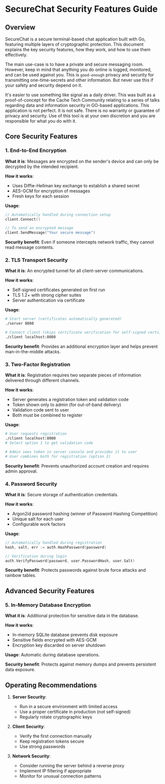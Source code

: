 # SecureChat Security Features Guide

## Overview

SecureChat is a secure terminal-based chat application built with Go, featuring multiple layers of cryptographic protection. This document explains the key security features, how they work, and how to use them effectively.

The main use-case is to have a private and secure messaging room. However, keep in mind that anything you do online is logged, monitored, and can be used against you. This is `good-enough` privacy and security for transmitting one-time-secrets and other information. But never use this if your safety and security depend on it.

It's easier to use something like signal as a daily driver. This was built as a proof-of-concept for the Cache Tech Community relating to a series of talks regarding data and information security in GO-based applications. This application is not perfect. It is not safe. There is no warranty or guarantee of privacy and security. Use of this tool is at your own discretion and you are responsible for what you do with it.

## Core Security Features

### 1. End-to-End Encryption

**What it is**: Messages are encrypted on the sender's device and can only be decrypted by the intended recipient.

**How it works**:

- Uses Diffie-Hellman key exchange to establish a shared secret
- AES-GCM for encryption of messages
- Fresh keys for each session

**Usage**:

```go
// Automatically handled during connection setup
client.Connect()

// To send an encrypted message
client.SendMessage("Your secure message")
```

**Security benefit**: Even if someone intercepts network traffic, they cannot read message contents.

### 2. TLS Transport Security

**What it is**: An encrypted tunnel for all client-server communications.

**How it works**:

- Self-signed certificates generated on first run
- TLS 1.2+ with strong cipher suites
- Server authentication via certificate

**Usage**:

```bash
# Start server (certificates automatically generated)
./server 8080

# Connect client (skips certificate verification for self-signed certs)
./client localhost:8080
```

**Security benefit**: Provides an additional encryption layer and helps prevent man-in-the-middle attacks.

### 3. Two-Factor Registration

**What it is**: Registration requires two separate pieces of information delivered through different channels.

**How it works**:

- Server generates a registration token and validation code
- Token shown only to admin (for out-of-band delivery)
- Validation code sent to user
- Both must be combined to register

**Usage**:

```bash
# User requests registration
./client localhost:8080
# Select option 1 to get validation code

# Admin sees token in server console and provides it to user
# User combines both for registration (option 2)
```

**Security benefit**: Prevents unauthorized account creation and requires admin approval.

### 4. Password Security

**What it is**: Secure storage of authentication credentials.

**How it works**:

- Argon2id password hashing (winner of Password Hashing Competition)
- Unique salt for each user
- Configurable work factors

**Usage**:

```go
// Automatically handled during registration
hash, salt, err := auth.HashPassword(password)

// Verification during login
auth.VerifyPassword(password, user.PasswordHash, user.Salt)
```

**Security benefit**: Protects passwords against brute force attacks and rainbow tables.

## Advanced Security Features

### 5. In-Memory Database Encryption

**What it is**: Additional protection for sensitive data in the database.

**How it works**:

- In-memory SQLite database prevents disk exposure
- Sensitive fields encrypted with AES-GCM
- Encryption key discarded on server shutdown

**Usage**: Automatic during database operations.

**Security benefit**: Protects against memory dumps and prevents persistent data exposure.

## Operating Recommendations

1. **Server Security**:

   - Run in a secure environment with limited access
   - Use a proper certificate in production (not self-signed)
   - Regularly rotate cryptographic keys

2. **Client Security**:

   - Verify the first connection manually
   - Keep registration tokens secure
   - Use strong passwords

3. **Network Security**:
   - Consider running the server behind a reverse proxy
   - Implement IP filtering if appropriate
   - Monitor for unusual connection patterns
